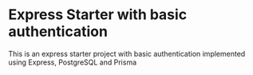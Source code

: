 # Express Starter with basic authentication

This is an express starter project with basic authentication implemented using Express, PostgreSQL and Prisma
